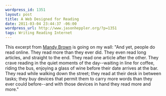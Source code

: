 ```yaml
--- 
wordpress_id: 1351
layout: post
title: A Web Designed for Reading
date: 2011-03-04 23:44:37 -06:00
wordpress_url: http://www.jasonheppler.org/?p=1351
tags: Writing Reading Internet
---
```

This excerpt from <a href="http://blog.readability.com/2011/02/a-web-designed-for-reading/">Mandy Brown</a> is going on my wall: "And yet, people do read online. They read more than they ever did. They even read long articles, and straight to the end. They read one article after the other. They crave reading in the quiet moments of the day--waiting in line for coffee, riding the bus, enjoying a glass of wine before their date arrives at the bar. They read while walking down the street; they read at their desk in between tasks; they buy devices that permit them to carry more words than they ever could before--and with those devices in hand they read more and more."
